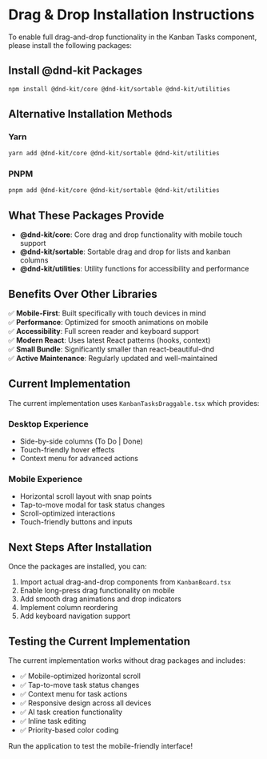 # Drag & Drop Installation Instructions

To enable full drag-and-drop functionality in the Kanban Tasks component, please install the following packages:

## Install @dnd-kit Packages

```bash
npm install @dnd-kit/core @dnd-kit/sortable @dnd-kit/utilities
```

## Alternative Installation Methods

### Yarn
```bash
yarn add @dnd-kit/core @dnd-kit/sortable @dnd-kit/utilities
```

### PNPM
```bash
pnpm add @dnd-kit/core @dnd-kit/sortable @dnd-kit/utilities
```

## What These Packages Provide

- **@dnd-kit/core**: Core drag and drop functionality with mobile touch support
- **@dnd-kit/sortable**: Sortable drag and drop for lists and kanban columns
- **@dnd-kit/utilities**: Utility functions for accessibility and performance

## Benefits Over Other Libraries

✅ **Mobile-First**: Built specifically with touch devices in mind  
✅ **Performance**: Optimized for smooth animations on mobile  
✅ **Accessibility**: Full screen reader and keyboard support  
✅ **Modern React**: Uses latest React patterns (hooks, context)  
✅ **Small Bundle**: Significantly smaller than react-beautiful-dnd  
✅ **Active Maintenance**: Regularly updated and well-maintained  

## Current Implementation

The current implementation uses `KanbanTasksDraggable.tsx` which provides:

### Desktop Experience
- Side-by-side columns (To Do | Done)
- Touch-friendly hover effects
- Context menu for advanced actions

### Mobile Experience  
- Horizontal scroll layout with snap points
- Tap-to-move modal for task status changes
- Scroll-optimized interactions
- Touch-friendly buttons and inputs

## Next Steps After Installation

Once the packages are installed, you can:

1. Import actual drag-and-drop components from `KanbanBoard.tsx`
2. Enable long-press drag functionality on mobile
3. Add smooth drag animations and drop indicators
4. Implement column reordering
5. Add keyboard navigation support

## Testing the Current Implementation

The current implementation works without drag packages and includes:

- ✅ Mobile-optimized horizontal scroll
- ✅ Tap-to-move task status changes
- ✅ Context menu for task actions
- ✅ Responsive design across all devices
- ✅ AI task creation functionality
- ✅ Inline task editing
- ✅ Priority-based color coding

Run the application to test the mobile-friendly interface!
